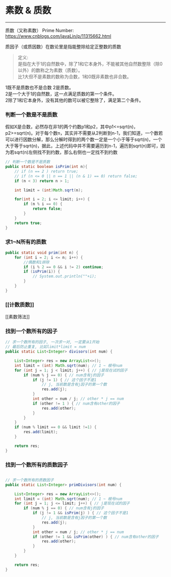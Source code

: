 # 素数 & 质数

---


质数（又称素数） Prime Number:
https://www.cnblogs.com/javaLin/p/11315662.html

质因子（或质因数）在数论里是指能整除给定正整数的质数

>定义:  
是指在大于1的自然数中，除了1和它本身外，不能被其他自然数整除（除0以外）的数称之为素数（质数）。  
比1大但不是素数的数称为合数，1和0既非素数也非合数。

1既不是质数也不是合数
2是质数。  
2是一个大于1的自然数，这一点满足质数的第一个条件。  
2除了1和它本身外，没有其他的数可以被它整除了，满足第二个条件。


### 判断一个数是不是质数

假如X是合数，必然存在非1的两个约数p1和p2，其中p1<=sqrt(n)，p2>=sqrt(n)。对于每个数n，其实并不需要从2判断到n-1，我们知道，一个数若可以进行因数分解，那么分解时得到的两个数一定是一个小于等于sqrt(n)，一个大于等于sqrt(n)，据此，上述代码中并不需要遍历到n-1，遍历到sqrt(n)即可，因为若sqrt(n)左侧找不到约数，那么右侧也一定找不到约数

```java
// 判断一个数是不是质数  
public static boolean isPrim(int n){  
    // if (n == 2 ) return true;  
    // if (n <= 0 || n == 1 || (n & 1) == 0) return false;  
    if (n < 3) return n > 1;  

    int limit = (int)Math.sqrt(n);  

    for(int i = 2; i <= limit; i++) {  
        if (n % i == 0) {  
            return false;  
        }  
    }  
    return true;  
}

```

### 求1~N所有的质数
```java
public static void prim(int n) {
    for (int i = 2; i <= n; i++) {
        //偶数和1排除
        if (i % 2 == 0 && i != 2) continue;
        if (isPrim(i)) {
            // System.out.println(""+i);
        }
    }
}
```

###  [[计数质数]]
[[素数筛法]]

### 找到一个数所有的因子


```java
// 求一个数所有的因子, 一次求一对, 一定要从1开始
// 最后防止重复, 比如limit*limit = num 
public static List<Integer> divisors(int num) {

    List<Integer> res = new ArrayList<>();
    int limit = (int) Math.sqrt(num); // 1 ~ 根号num
    for (int j = 1; j < limit; j++) { // j是现在试的因子
        if (num % j == 0) { // num含有j的因子
            if (j != 1) { // 这个因子不是1
                // j, 当前数是含有j因子的第一个数
                res.add(j);
            }
            int other = num / j; // other * j == num
            if (other != 1 ) { // num含有other的因子
                res.add(other);
            }
        }
    }
    if (num % limit == 0 && limit !=1) {
        res.add(limit);
    }

    return res;
}

```

### 找到一个数所有的质数因子
```java

// 求一个数所有的质数因子
public static List<Integer> primDivisors(int num) {

    List<Integer> res = new ArrayList<>();
    int limit = (int) Math.sqrt(num); // 1 ~ 根号num
    for (int j = 1; j <= limit; j++) { // j是现在试的因子
        if (num % j == 0) { // num含有j的因子
            if (j != 1 && isPrim(j) ) { // 这个因子不是1
                // j, 当前数是含有j因子的第一个数
                res.add(j);
            }
            int other = num / j; // other * j == num
            if (other != 1 && isPrim(other) ) { // num含有other的因子
                res.add(other);
            }
        }
    }

    return res;
}
```